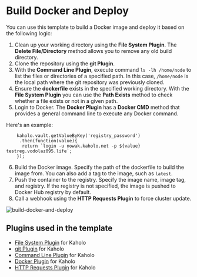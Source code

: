 # Build Docker and Deploy

You can use this template to build a Docker image and deploy it based on the following logic:

1. Clean up your working directory using the **File System Plugin**. The **Delete File/Directory** method allows you to remove any old build directory.
2. Clone the repository using the **git Plugin**.
3. With the **Command Line Plugin**, execute command ```ls -lh /home/node``` to list the files or directories of a specified path. In this case, ```/home/node``` is the local path where the git repository was previously cloned. 
4. Ensure the **dockerfile** exists in the specified working directory. With the **File System Plugin** you can use the **Path Exists** method to check whether a file exists or not in a given path.
5. Login to Docker. The **Docker Plugin** has a **Docker CMD** method that provides a general command line to execute any Docker command. 

  Here's an example:
```
    kaholo.vault.getValueByKey('registry_password')
     .then(function(value){
      return `login -u nowak.kaholo.net -p ${value} testreg.vodolaz095.life`;
    });
```
6. Build the Docker image. Specify the path of the dockerfile to build the image from. You can also add a tag to the image, such as ```latest```.
7. Push the container to the registry. Specify the image name, image tag, and registry. If the registry is not specified, the image is pushed to Docker Hub registry by default.
8. Call a webhook using the **HTTP Requests Plugin** to force cluster update. 

![build-docker-and-deploy](https://i.imgur.com/EZLMWvj.png)

## Plugins used in the template

* [File System Plugin](https://github.com/Kaholo/kaholo-plugin-fs) for Kaholo
* [git Plugin](https://github.com/Kaholo/kaholo-plugin-git) for Kaholo
* [Command Line Plugin](https://github.com/Kaholo/kaholo-plugin-cmd) for Kaholo
* [Docker Plugin](https://github.com/Kaholo/kaholo-plugin-docker) for Kaholo
* [HTTP Requests Plugin](https://github.com/Kaholo/kaholo-plugin-http-requests) for Kaholo
